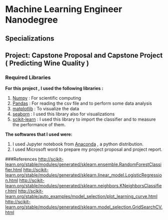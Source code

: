 # Machine Learning Engineer Nanodegree
## Specializations
## Project: Capstone Proposal and Capstone Project ( Predicting Wine Quality )

### Required Libraries  

**For this project , I used the following libraries :**

1. [Numpy](https://www.numpy.org/) : For scientific computing
2. [Pandas](https://pandas.pydata.org) : For reading the csv file and to perform some data analysis
3. [matplotlib](https://matplotlib.org/) : To visualize the data
4. [seaborn](https://seaborn.pydata.org) : I used this library also for visualizations
5. [scikit-learn](https://scikit-learn.org/stable/) : I used this library to import the classifier and to measure the performance of them.


**The softwares that I used were:**
1. I used Jupyter notebook from [Anaconda](https://anaconda.org) , a python distribution.
2. I used Microsoft word to prepare my project proposal and project report.

###References
http://scikit-learn.org/stable/modules/generated/sklearn.ensemble.RandomForestClassifier.html
http://scikit-learn.org/stable/modules/generated/sklearn.linear_model.LogisticRegression.html
http://scikit-learn.org/stable/modules/generated/sklearn.neighbors.KNeighborsClassifier.html
http://scikit-learn.org/stable/auto_examples/model_selection/plot_learning_curve.html
http://scikit-learn.org/stable/modules/generated/sklearn.model_selection.GridSearchCV.html
